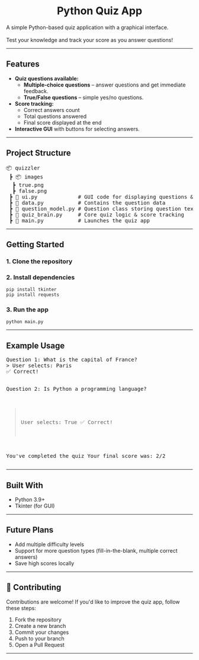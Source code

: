 <h1 align="center">Python Quiz App</h1>

<p>
  A simple Python-based quiz application with a graphical interface.<br>
  <br>
  Test your knowledge and track your score as you answer questions!
</p>

<hr>

<h2> Features</h2>
<ul>
  <li><b>Quiz questions available:</b>
    <ul>
      <li><b>Multiple-choice questions</b> – answer questions and get immediate feedback.</li>
      <li><b>True/False questions</b> – simple yes/no questions.</li>
    </ul>
  </li>
  <li><b>Score tracking:</b>
    <ul>
      <li>Correct answers count</li>
      <li>Total questions answered</li>
      <li>Final score displayed at the end</li>
    </ul>
  </li>
  <li><b>Interactive GUI</b> with buttons for selecting answers.</li>
</ul>

<hr>

<h2>Project Structure</h2>

<pre>
📦 quizzler
 ┣ 📦 images
  ┣ true.png
  ┣ false.png
 ┣ 📂 ui.py             # GUI code for displaying questions & handling user input
 ┣ 📜 data.py           # Contains the question data
 ┣ 📜 question_model.py # Question class storing question text & answer
 ┣ 📜 quiz_brain.py     # Core quiz logic & score tracking
 ┣ 📜 main.py           # Launches the quiz app
</pre>

<hr>

<h2> Getting Started</h2>

<h3>1. Clone the repository</h3>

<h3>2. Install dependencies</h3>
<pre><code>pip install tkinter
pip install requests
</code></pre>

<h3>3. Run the app</h3>
<pre><code>python main.py
</code></pre>

<hr>

<h2> Example Usage</h2>
<pre>
Question 1: What is the capital of France?
> User selects: Paris
✅ Correct!

Question 2: Is Python a programming language?
> User selects: True
✅ Correct!

You've completed the quiz
Your final score was: 2/2
</pre>

<hr>

<h2> Built With</h2>

<ul>
  <li>Python 3.9+</li>
  <li>Tkinter (for GUI)</li>
</ul>

<hr>

<h2> Future Plans</h2>
<ul>
  <li>Add multiple difficulty levels</li>
  <li>Support for more question types (fill-in-the-blank, multiple correct answers)</li>
  <li>Save high scores locally</li>
</ul>

<hr>

<h2>🤝 Contributing</h2>
<p>Contributions are welcome! If you'd like to improve the quiz app, follow these steps:</p>
<ol>
  <li>Fork the repository</li>
  <li>Create a new branch</li>
  <li>Commit your changes</li>
  <li>Push to your branch</li>
  <li>Open a Pull Request</li>
</ol>
<hr>

